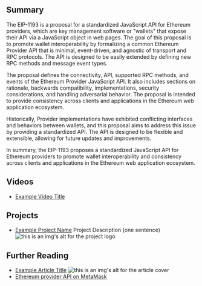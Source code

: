 ## Summary

The EIP-1193 is a proposal for a standardized JavaScript API for Ethereum providers, which are key management software or "wallets" that expose their API via a JavaScript object in web pages. The goal of this proposal is to promote wallet interoperability by formalizing a common Ethereum Provider API that is minimal, event-driven, and agnostic of transport and RPC protocols. The API is designed to be easily extended by defining new RPC methods and message event types. 

The proposal defines the connectivity, API, supported RPC methods, and events of the Ethereum Provider JavaScript API. It also includes sections on rationale, backwards compatibility, implementations, security considerations, and handling adversarial behavior. The proposal is intended to provide consistency across clients and applications in the Ethereum web application ecosystem. 

Historically, Provider implementations have exhibited conflicting interfaces and behaviors between wallets, and this proposal aims to address this issue by providing a standardized API. The API is designed to be flexible and extensible, allowing for future updates and improvements. 

In summary, the EIP-1193 proposes a standardized JavaScript API for Ethereum providers to promote wallet interoperability and consistency across clients and applications in the Ethereum web application ecosystem.

## Videos

- [Example Video Title](https://www.youtube.com/watch?v=TDGq4aeevgY)

## Projects

- [Example Project Name](https://xxxx.xxx/xxxxx) Project Description (one sentence) ![this is an img's alt for the project logo](https://xxxx.xxx/project-logo.xxx)

## Further Reading

- [Example Article Title](https://xxxx.xxx/xxxxx) ![this is an img's alt for the article cover](https://xxxx.xxx/article-cover.xxx)
- [Ethereum provider API on MetaMask](https://docs.metamask.io/wallet/concepts/provider-api/)
